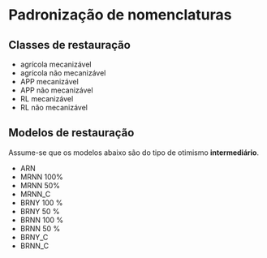 # Padronização de nomenclaturas 

## Classes de restauração

  + agrícola mecanizável
  + agrícola não mecanizável
  + APP mecanizável
  + APP não mecanizável
  + RL mecanizável
  + RL não mecanizável
  
  ## Modelos de restauração
  
  Assume-se que os modelos abaixo são do tipo de otimismo **intermediário**.
  
  + ARN
  + MRNN 100%
  + MRNN 50%
  + MRNN_C
  + BRNY 100 %
  + BRNY 50 %
  + BRNN 100 %
  + BRNN 50 %
  + BRNY_C
  + BRNN_C
  
  
